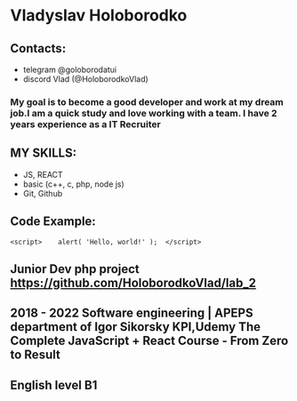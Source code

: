 # Vladyslav Holoborodko
## Contacts: 
 + telegram @goloborodatui 
 + discord Vlad (@HoloborodkoVlad)
### My goal is to become a good developer and work at my dream job.I am a quick study and love working with a team. I have 2 years experience as a IT Recruiter
##  MY SKILLS: 
+ JS, REACT
+ basic (c++, c, php, node js)
+ Git, Github  
##  Code Example:
``` <script>    alert( 'Hello, world!' );  </script> ```
##  Junior Dev php project https://github.com/HoloborodkoVlad/lab_2
## 2018 - 2022 Software engineering | APEPS department of Igor Sikorsky KPI,Udemy The Complete JavaScript + React Course - From Zero to Result
##  English level B1 
